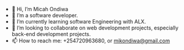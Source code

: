 - 👋 Hi, I’m Micah Ondiwa
- 👀 I’m a software developer. 
- 🌱 I’m currently learning software Engineering with ALX.
- 💞️ I’m looking to collaborate on web development projects, especially back-end development projects. 
- 📫 How to reach me: +254720963680, or mikondiwa@gmail.com

<!---
Mikondiwa/Mikondiwaa is a ✨ special ✨ repository because its `README.md` (this file) appears on your GitHub profile.
You can click the Preview link to take a look at your changes.
--->
